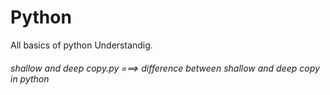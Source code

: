 # Python
All basics of python Understandig.
###### shallow and deep copy.py ===> difference between shallow and deep copy in python
######

